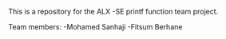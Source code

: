 This is a repository for the ALX -SE printf function team project.

Team members:
-Mohamed Sanhaji
-Fitsum Berhane

